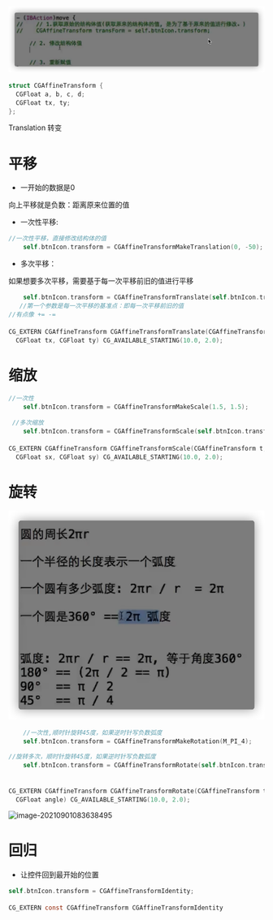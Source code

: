 ![image-20210831225842357](transform%E5%B1%9E%E6%80%A7%E4%BB%8B%E7%BB%8D.assets/image-20210831225842357.png)

```objective-c
struct CGAffineTransform {
  CGFloat a, b, c, d;
  CGFloat tx, ty;
};
```

Translation 转变

# 平移

- 一开始的数据是0

向上平移就是负数：距离原来位置的值

- 一次性平移:

```objective-c
//一次性平移，直接修改结构体的值
    self.btnIcon.transform = CGAffineTransformMakeTranslation(0, -50);
```

- 多次平移：

如果想要多次平移，需要基于每一次平移前旧的值进行平移

```objective-c
    self.btnIcon.transform = CGAffineTransformTranslate(self.btnIcon.transform, 0, 50);
   //第一个参数是每一次平移的基准点：即每一次平移前旧的值
//有点像 += -=

CG_EXTERN CGAffineTransform CGAffineTransformTranslate(CGAffineTransform t,
  CGFloat tx, CGFloat ty) CG_AVAILABLE_STARTING(10.0, 2.0);
```

# 缩放

```objective-c
//一次性
    self.btnIcon.transform = CGAffineTransformMakeScale(1.5, 1.5);
```



```objective-c
 //多次缩放
    self.btnIcon.transform = CGAffineTransformScale(self.btnIcon.transform, 1.5, 1.5);

CG_EXTERN CGAffineTransform CGAffineTransformScale(CGAffineTransform t,
  CGFloat sx, CGFloat sy) CG_AVAILABLE_STARTING(10.0, 2.0);
```

# 旋转

![image-20210901082552884](transform%E5%B1%9E%E6%80%A7%E4%BB%8B%E7%BB%8D.assets/image-20210901082552884.png)

```objective-c
    //一次性,顺时针旋转45度，如果逆时针写负数弧度
    self.btnIcon.transform = CGAffineTransformMakeRotation(M_PI_4);
```



```objective-c
//旋转多次，顺时针旋转45度，如果逆时针写负数弧度
    self.btnIcon.transform = CGAffineTransformRotate(self.btnIcon.transform, M_PI_4);


CG_EXTERN CGAffineTransform CGAffineTransformRotate(CGAffineTransform t,
  CGFloat angle) CG_AVAILABLE_STARTING(10.0, 2.0);
```

![image-20210901083638495](transform%E5%B1%9E%E6%80%A7%E4%BB%8B%E7%BB%8D.assets/image-20210901083638495.png)

# 回归

- 让控件回到最开始的位置

```objective-c
self.btnIcon.transform = CGAffineTransformIdentity;

CG_EXTERN const CGAffineTransform CGAffineTransformIdentity
```

# 


